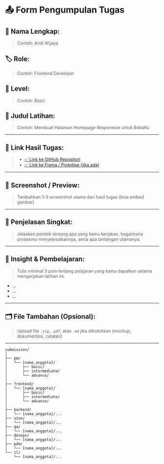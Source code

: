 # 📤 Form Pengumpulan Tugas

## 🧑 Nama Lengkap:
> Contoh: Andi Wijaya

## 🏷️ Role:
> Contoh: Frontend Developer

## 📘 Level:
> Contoh: Basic

## 📝 Judul Latihan:
> Contoh: Membuat Halaman Homepage Responsive untuk BobaKu

---

## 🔗 Link Hasil Tugas:
> - [✅ Link ke GitHub Repositori](https://github.com/username/project)
> - [✅ Link ke Figma / Prototipe (jika ada)](https://www.figma.com/file/...)

---

## 📸 Screenshot / Preview:
> Tambahkan 1–3 screenshot utama dari hasil tugas (bisa embed gambar)

---

## 💬 Penjelasan Singkat:
> Jelaskan pendek tentang apa yang kamu kerjakan, bagaimana prosesmu menyelesaikannya, serta apa tantangan utamanya.

---

## 🧠 Insight & Pembelajaran:
> Tulis minimal 3 poin tentang pelajaran yang kamu dapatkan selama mengerjakan latihan ini.

- ...
- ...
- ...

---

## 🗂️ File Tambahan (Opsional):
> Upload file `.zip`, `.pdf`, atau `.md` jika dibutuhkan (mockup, dokumentasi, catatan)

---
```
submission/
│
├── pm/
│   └── [nama_anggota]/
│       ├── basic/
│       ├── intermediate/
│       └── advance/
│
├── frontend/
│   └── [nama_anggota]/
│       ├── basic/
│       ├── intermediate/
│       └── advance/
│
├── backend/
│   └── [nama_anggota]/...
├── uiux/
│   └── [nama_anggota]/...
├── qa/
│   └── [nama_anggota]/...
├── devops/
│   └── [nama_anggota]/...
├── pdm/
│   └── [nama_anggota]/...
└── tl/
    └── [nama_anggota]/...
```
